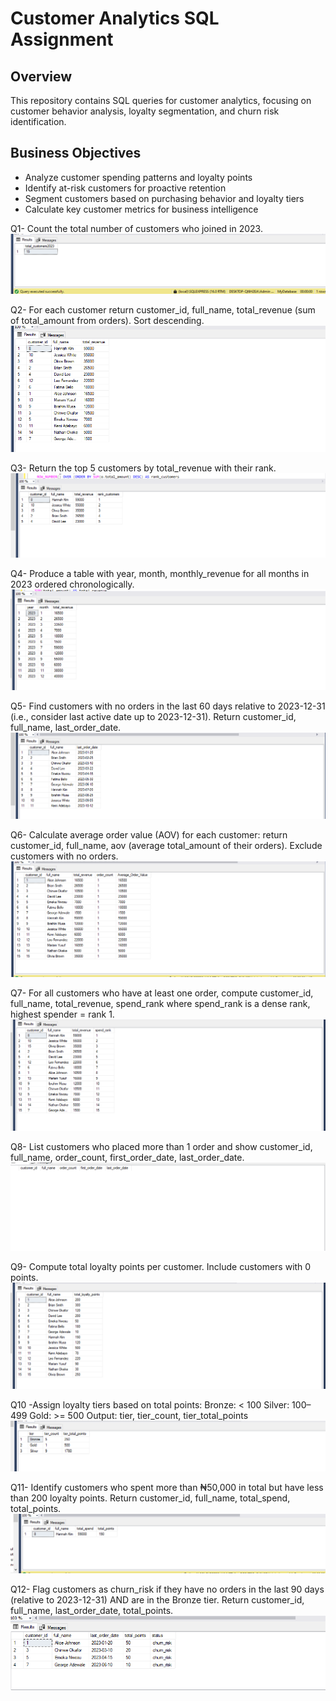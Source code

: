 # Customer Analytics SQL Assignment

## Overview
This repository contains SQL queries for customer analytics, focusing on customer behavior analysis, loyalty segmentation, and churn risk identification.

## Business Objectives
- Analyze customer spending patterns and loyalty points
- Identify at-risk customers for proactive retention
- Segment customers based on purchasing behavior and loyalty tiers
- Calculate key customer metrics for business intelligence

Q1- Count the total number of customers who joined in 2023.
![image alt](https://github.com/KateChukwusom/launchpad-SQLtask/blob/02203c1dad6f3d5cd939e7764e331c1cfe6b256a/Question%201.png)

Q2- For each customer return customer_id, full_name, total_revenue (sum of total_amount from orders). Sort descending.
![image alt](https://github.com/KateChukwusom/launchpad-SQLtask/blob/02203c1dad6f3d5cd939e7764e331c1cfe6b256a/Total%20revenue%20generated%20by%20each%20customer.png)

Q3- Return the top 5 customers by total_revenue with their rank.
![image alt](https://github.com/KateChukwusom/launchpad-SQLtask/blob/02203c1dad6f3d5cd939e7764e331c1cfe6b256a/Rank%20top%20five.png)

Q4- Produce a table with year, month, monthly_revenue for all months in 2023 ordered chronologically.
![image alt](https://github.com/KateChukwusom/launchpad-SQLtask/blob/02203c1dad6f3d5cd939e7764e331c1cfe6b256a/Year%2C%20month%20revenue.png)

Q5- Find customers with no orders in the last 60 days relative to 2023-12-31 (i.e., consider last active date up to 2023-12-31). Return customer_id, full_name, last_order_date.
![image alt](https://github.com/KateChukwusom/launchpad-SQLtask/blob/02203c1dad6f3d5cd939e7764e331c1cfe6b256a/question%205.png)

Q6- Calculate average order value (AOV) for each customer: return customer_id, full_name, aov (average total_amount of their orders). Exclude customers with no orders.
![image alt](https://github.com/KateChukwusom/launchpad-SQLtask/blob/02203c1dad6f3d5cd939e7764e331c1cfe6b256a/question%206.png)

Q7- For all customers who have at least one order, compute customer_id, full_name, total_revenue, spend_rank where spend_rank is a dense rank, highest spender = rank 1.
![image alt](https://github.com/KateChukwusom/launchpad-SQLtask/blob/02203c1dad6f3d5cd939e7764e331c1cfe6b256a/Question%207.png)

Q8- List customers who placed more than 1 order and show customer_id, full_name, order_count, first_order_date, last_order_date.
![image alt](https://github.com/KateChukwusom/launchpad-SQLtask/blob/02203c1dad6f3d5cd939e7764e331c1cfe6b256a/QUESTION%208.png)

Q9- Compute total loyalty points per customer. Include customers with 0 points.
![image alt](https://github.com/KateChukwusom/launchpad-SQLtask/blob/02203c1dad6f3d5cd939e7764e331c1cfe6b256a/question%209.png)

Q10 -Assign loyalty tiers based on total points: Bronze: < 100 Silver: 100–499 Gold: >= 500 Output: tier, tier_count, tier_total_points
![image alt](https://github.com/KateChukwusom/launchpad-SQLtask/blob/02203c1dad6f3d5cd939e7764e331c1cfe6b256a/question%2010.png)

Q11- Identify customers who spent more than ₦50,000 in total but have less than 200 loyalty points. Return customer_id, full_name, total_spend, total_points.
![image alt](https://github.com/KateChukwusom/launchpad-SQLtask/blob/02203c1dad6f3d5cd939e7764e331c1cfe6b256a/question%2011.png)

Q12- Flag customers as churn_risk if they have no orders in the last 90 days (relative to 2023-12-31) AND are in the Bronze tier. Return customer_id, full_name, last_order_date, total_points.
![image alt](https://github.com/KateChukwusom/launchpad-SQLtask/blob/02203c1dad6f3d5cd939e7764e331c1cfe6b256a/question%2012.png)

